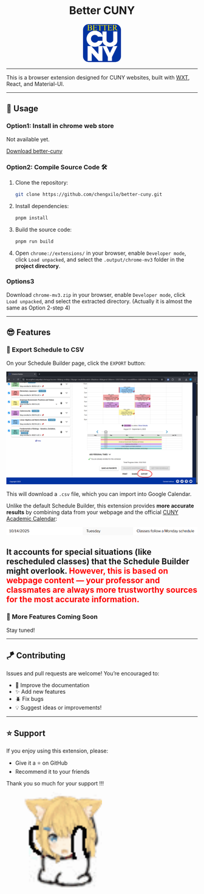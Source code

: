 <div align="center">
  <h1>Better CUNY</h1>
  <img src="assets/docs/cunylogo.png" alt="logo" style="width: 100px; border-radius: 15%" />
</div>

---

This is a browser extension designed for CUNY websites, built with [WXT](https://wxt.dev/), React, and Material-UI.

---
## 🤺 Usage

### Option1: Install in chrome web store
 Not available yet.

[Download better-cuny](https://google.com)

### Option2: Compile Source Code 🛠️

1. Clone the repository:
    ```bash
    git clone https://github.com/chengxilo/better-cuny.git
    ```

2. Install dependencies:
    ```bash
    pnpm install
    ```

3. Build the source code:
    ```bash
    pnpm run build
    ```

4. Open `chrome://extensions/` in your browser, enable `Developer mode`, click `Load unpacked`,
   and select the `.output/chrome-mv3` folder in the **project directory**.


### Options3
Download `chrome-mv3.zip` in your browser, enable `Developer mode`, click `Load unpacked`,
and select the extracted directory. (Actually it is almost the same as Option 2-step 4)

---

## 😎 Features

### 📆 Export Schedule to CSV

On your Schedule Builder page, click the `EXPORT` button:

![img.png](assets/docs/img.png)

This will download a `.csv` file, which you can import into Google Calendar.

Unlike the default Schedule Builder, this extension provides **more accurate results** by combining data from your webpage and the official [CUNY Academic Calendar](https://www.cuny.edu/academics/academic-calendars/):

![img_1.png](assets/docs/img_1.png)

It accounts for special situations (like rescheduled classes) that the Schedule Builder might overlook.
<font style="color:red">However, this is based on webpage content — your professor and classmates are always more trustworthy sources for the most accurate information.</font>
---

### 🤖 More Features Coming Soon

Stay tuned!

---

## 🪁 Contributing

Issues and pull requests are welcome! You’re encouraged to:

- 📄 Improve the documentation
- ✨ Add new features
- 🪲 Fix bugs
- 💡 Suggest ideas or improvements!

---

## ⭐ Support

If you enjoy using this extension, please:

- Give it a ⭐ on GitHub
- Recommend it to your friends

Thank you so much for your support !!!

<img style="width: 18em;" src="assets/docs/kneel.gif"  alt="kneel"/>

